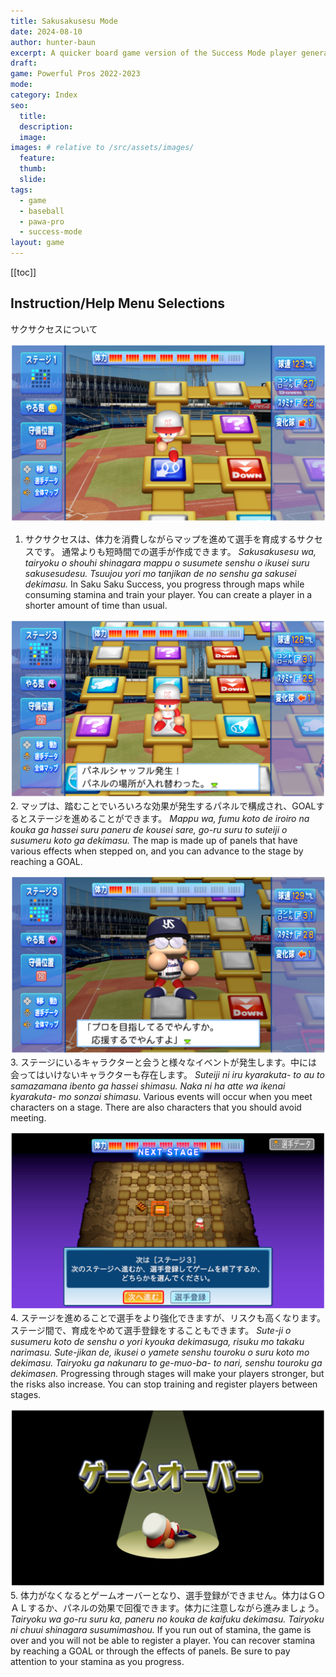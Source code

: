 ```yaml
---
title: Sakusakusesu Mode
date: 2024-08-10
author: hunter-baun
excerpt: A quicker board game version of the Success Mode player generation
draft: 
game: Powerful Pros 2022-2023
mode: 
category: Index
seo:
  title:
  description:
  image: 
images: # relative to /src/assets/images/
  feature:
  thumb: 
  slide:
tags:
  - game
  - baseball
  - pawa-pro
  - success-mode
layout: game
---
```

[[toc]]
<article class="prose max-w-xl lg:max-w-4xl lg:prose-lg">

## Instruction/Help Menu Selections
サクサクセスについて

![Game board showing various tiles](/assets/images/games/PowerfulPros/2022/Success%20Mode/Instructions/Sakusakusesu%20Mode/1.png)
1. サクサクセスは、体力を消費しながらマップを進めて選手を育成するサクセスです。
通常よりも短時間での選手が作成できます。
*Sakusakusesu wa, tairyoku o shouhi shinagara mappu o susumete senshu o ikusei suru sakusesudesu. Tsuujou yori mo tanjikan de no senshu ga sakusei dekimasu.*
In Saku Saku Success, you progress through maps while consuming stamina and train your player.
You can create a player in a shorter amount of time than usual.

![Game board showing various tiles](/assets/images/games/PowerfulPros/2022/Success%20Mode/Instructions/Sakusakusesu%20Mode/2.png)
2. マップは、踏むことでいろいろな効果が発生するパネルで構成され、GOALするとステージを進めることができます。
*Mappu wa, fumu koto de iroiro na kouka ga hassei suru paneru de kousei sare, go-ru suru to suteiji o susumeru koto ga dekimasu.*
The map is made up of panels that have various effects when stepped on, and you can advance to the stage by reaching a GOAL.

![Event dialog with a character](/assets/images/games/PowerfulPros/2022/Success%20Mode/Instructions/Sakusakusesu%20Mode/3.png)
3. ステージにいるキャラクターと会うと様々なイベントが発生します。中には会ってはいけないキャラクターも存在します。
*Suteiji ni iru kyarakuta- to au to samazamana ibento ga hassei shimasu. Naka ni ha atte wa ikenai kyarakuta- mo sonzai shimasu.*
Various events will occur when you meet characters on a stage. There are also characters that you should avoid meeting.

![Screen showing the next stage with option to quit and register player](/assets/images/games/PowerfulPros/2022/Success%20Mode/Instructions/Sakusakusesu%20Mode/4.png)
4. ステージを進めることで選手をより強化できますが、リスクも高くなります。ステージ間で、育成をやめて選手登録をすることもできます。
*Sute-ji o susumeru koto de senshu o yori kyouka dekimasuga, risuku mo takaku narimasu. Sute-jikan de, ikusei o yamete senshu touroku o suru koto mo dekimasu. Tairyoku ga nakunaru to ge-muo-ba- to nari, senshu touroku ga dekimasen.*
Progressing through stages will make your players stronger, but the risks also increase. You can stop training and register players between stages.

![Game over screen](/assets/images/games/PowerfulPros/2022/Success%20Mode/Instructions/Sakusakusesu%20Mode/5.png)
5. 体力がなくなるとゲームオーバーとなり、選手登録ができません。体力はＧＯＡＬするか、パネルの効果で回復できます。体力に注意しながら進みましょう。
*Tairyoku wa go-ru suru ka, paneru no kouka de kaifuku dekimasu. Tairyoku ni chuui shinagara susumimashou.*
If you run out of stamina, the game is over and you will not be able to register a player. You can recover stamina by reaching a GOAL or through the effects of panels. Be sure to pay attention to your stamina as you progress.

</article>